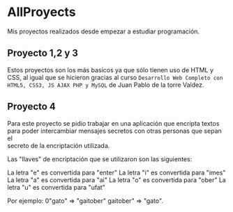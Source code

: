# AllProyects
Mis proyectos realizados desde empezar a estudiar programación.


## Proyecto 1,2 y 3
Estos proyectos son los más basicos ya que sólo tienen uso de HTML y CSS, al 
igual que se hicieron gracias al curso 
`Desarrollo Web Completo con HTML5, CSS3, JS AJAX PHP y MySQL` de Juan Pablo de la torre Valdez.
  
## Proyecto 4
Para este proyecto se pidio trabajar en una aplicación que encripta textos     
para poder intercambiar mensajes secretos con otras personas que sepan el      
secreto de la encriptación utilizada.
  
Las "llaves" de encriptación que se utilizaron son las siguientes:

La letra "e" es convertida para "enter"
La letra "i" es convertida para "imes"
La letra "a" es convertida para "ai"
La letra "o" es convertida para "ober"
La letra "u" es convertida para "ufat"

Por ejemplo:
0"gato" => "gaitober"
gaitober" => "gato".
  
